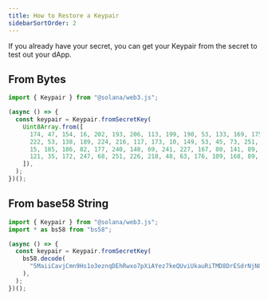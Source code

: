 ```yaml
---
title: How to Restore a Keypair
sidebarSortOrder: 2
---
```


If you already have your secret, you can get your Keypair from the secret to
test out your dApp.

## From Bytes

```typescript filename="restore-keypair-from-bytes.ts"
import { Keypair } from "@solana/web3.js";

(async () => {
  const keypair = Keypair.fromSecretKey(
    Uint8Array.from([
      174, 47, 154, 16, 202, 193, 206, 113, 199, 190, 53, 133, 169, 175, 31, 56,
      222, 53, 138, 189, 224, 216, 117, 173, 10, 149, 53, 45, 73, 251, 237, 246,
      15, 185, 186, 82, 177, 240, 148, 69, 241, 227, 167, 80, 141, 89, 240, 121,
      121, 35, 172, 247, 68, 251, 226, 218, 48, 63, 176, 109, 168, 89, 238, 135,
    ]),
  );
})();
```

## From base58 String

```typescript filename="restore-keypair-from-base58.ts
import { Keypair } from "@solana/web3.js";
import * as bs58 from "bs58";

(async () => {
  const keypair = Keypair.fromSecretKey(
    bs58.decode(
      "5MaiiCavjCmn9Hs1o3eznqDEhRwxo7pXiAYez7keQUviUkauRiTMD8DrESdrNjN8zd9mTmVhRvBJeg5vhyvgrAhG",
    ),
  );
})();
```
